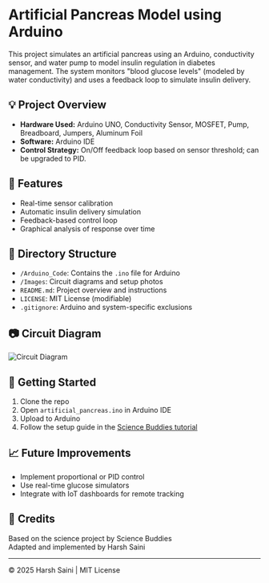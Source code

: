 # Artificial Pancreas Model using Arduino

This project simulates an artificial pancreas using an Arduino, conductivity sensor, and water pump to model insulin regulation in diabetes management. The system monitors "blood glucose levels" (modeled by water conductivity) and uses a feedback loop to simulate insulin delivery.

## 💡 Project Overview

- **Hardware Used:** Arduino UNO, Conductivity Sensor, MOSFET, Pump, Breadboard, Jumpers, Aluminum Foil
- **Software:** Arduino IDE
- **Control Strategy:** On/Off feedback loop based on sensor threshold; can be upgraded to PID.

## 🔧 Features

- Real-time sensor calibration
- Automatic insulin delivery simulation
- Feedback-based control loop
- Graphical analysis of response over time

## 📁 Directory Structure

- `/Arduino_Code`: Contains the `.ino` file for Arduino
- `/Images`: Circuit diagrams and setup photos
- `README.md`: Project overview and instructions
- `LICENSE`: MIT License (modifiable)
- `.gitignore`: Arduino and system-specific exclusions

## 📷 Circuit Diagram
![Circuit Diagram](Images/circuit_diagram.png)

## 🚀 Getting Started

1. Clone the repo
2. Open `artificial_pancreas.ino` in Arduino IDE
3. Upload to Arduino
4. Follow the setup guide in the [Science Buddies tutorial](https://www.sciencebuddies.org/science-fair-projects/project-ideas/HumBio_p040/human-biology-health/developing-an-artificial-pancreas)

## 📈 Future Improvements

- Implement proportional or PID control
- Use real-time glucose simulators
- Integrate with IoT dashboards for remote tracking

## 🧠 Credits

Based on the science project by Science Buddies  
Adapted and implemented by Harsh Saini

---

© 2025 Harsh Saini | MIT License
